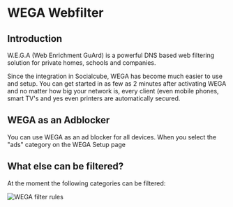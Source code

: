 # WEGA Webfilter

## Introduction
W.E.G.A (Web Enrichment GuArd) is a powerful DNS based web filtering solution for private homes, schools and companies.

Since the integration in Socialcube, WEGA has become much easier to use and setup. You can get started in as few as 2 minutes after activating WEGA and no matter how big your network is, every client (even mobile phones, smart TV's and yes even printers are automatically secured.

## WEGA as an Adblocker
You can use WEGA as an ad blocker for all devices. When you select the "ads" category on the WEGA Setup page

## What else can be filtered?

At the moment the following categories can be filtered:

![WEGA filter rules](https://www.pictshare.net/fbbbfe7d89.jpg)